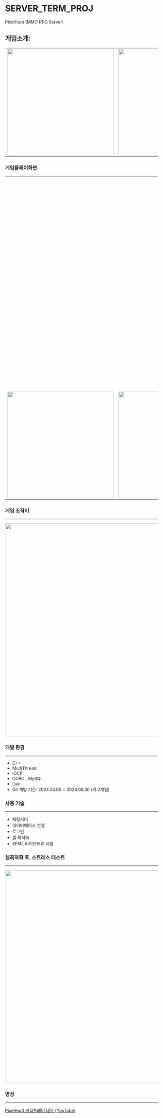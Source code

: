 # SERVER_TERM_PROJ
 PixelHunt (MMO RPG Server)
 
## 게임소개: 

<table>
  <tr>
    <td><img src="https://github.com/user-attachments/assets/dc54be3d-cd9c-4002-afb8-535ab5a88adf" width="350"/></td>
    <td><img src="https://github.com/user-attachments/assets/701f74ff-0030-435d-abc1-c178126850df" width="350"/></td>
  </tr>
</table>

### 게임플레이화면
<table>
  <tr>
    <td colspan="2">
    <td><img src="https://github.com/user-attachments/assets/5d8f1c1e-c1e2-46f2-8825-e961c6f3bf8a" width="700"/></td>
    </td>
  </tr>
  <tr>
    <td><img src="https://github.com/user-attachments/assets/0d1c51f2-36e5-4bfe-b15b-91e5af674ae5" width="350"/></td>
    <td><img src="https://github.com/user-attachments/assets/d322794f-dcd6-4595-8233-4702a1ad8c40" width="350"/></td>
  </tr>
</table>


### 게임 조작키
-----------------------------------------------------------------------------------------------------------------------------------------------------------------------------------
   <td><img src="https://github.com/user-attachments/assets/d8a20d10-3525-49d0-b8d6-f94f53575dc1" width="700"/></td>
   
### 개발 환경
-----------------------------------------------------------------------------------------------------------------------------------------------------------------------------------
- C++
- MultiThread
- IOCP
- ODBC , MySQL
- Lua
- Git
개발 기간: 2024.05.00 ~ 2024.06.30 (약 2개월)

### 사용 기술
-----------------------------------------------------------------------------------------------------------------------------------------------------------------------------------
- 채팅서버 
- 데이터베이스 연결
- 로그인
- 셀 최적화
- SFML 라이브러리 사용

### 셀최적화 후, 스트레스 테스트
-----------------------------------------------------------------------------------------------------------------------------------------------------------------------------------
 <td><img src="https://github.com/user-attachments/assets/ff72b93b-48e0-4132-83ce-3ae38edf0459" width="700"/></td>
 
### 영상
--------------------------------------------------------------------------------------------------------------------------------------------------------------------------------
[PixelHunt 게임플레이 데모 (YouTube)](https://www.youtube.com/watch?v=OwdZjZN88_g)
